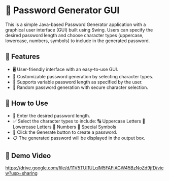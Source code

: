 # 🔑 Password Generator GUI

This is a simple Java-based Password Generator application with a graphical user interface (GUI) built using Swing. Users can specify the desired password length and choose character types (uppercase, lowercase, numbers, symbols) to include in the generated password.

## 🚀 Features

- 🖥️ User-friendly interface with an easy-to-use GUI.
- 🔧 Customizable password generation by selecting character types.
- 🔢 Supports variable password length as specified by the user.
- 🎲 Random password generation with secure character selection.

## 📝 How to Use

- 🔢 Enter the desired password length.
- ✅ Select the character types to include:
         🔠 Uppercase Letters
         🔡 Lowercase Letters
         🔢 Numbers
         🔣 Special Symbols
- 🎰 Click the Generate button to create a password.
- 📋 The generated password will be displayed in the output box.

## 🎥 Demo Video  
https://drive.google.com/file/d/11V5TUl1ULqlM5FAFiAGW45BzNoZd9jfD/view?usp=sharing
